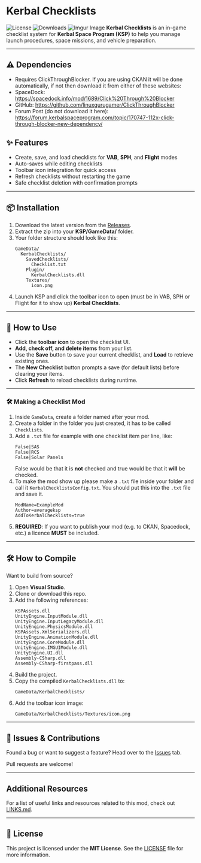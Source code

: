 # Kerbal Checklists
![License](https://img.shields.io/badge/License-MIT-green.svg)
![Downloads](https://img.shields.io/github/downloads/averageksp/KerbalChecklists/total.svg)
![Imgur Image](https://imgur.com/l7WQ51u.png)
**Kerbal Checklists** is an in-game checklist system for **Kerbal Space Program (KSP)** to help you manage launch procedures, space missions, and vehicle preparation.

---

## ⚠️ Dependencies
- Requires ClickThroughBlocker.
  If you are using CKAN it will be done automatically, if not then download it from either of these websites:
- SpaceDock: https://spacedock.info/mod/1689/Click%20Through%20Blocker
- GitHub: https://github.com/linuxgurugamer/ClickThroughBlocker
- Forum Post (do not download it here): https://forum.kerbalspaceprogram.com/topic/170747-112x-click-through-blocker-new-dependency/

## ✨ Features

- Create, save, and load checklists for **VAB**, **SPH**, and **Flight** modes
- Auto-saves while editing checklists
- Toolbar icon integration for quick access
- Refresh checklists without restarting the game
- Safe checklist deletion with confirmation prompts

---

## 📦 Installation

1. Download the latest version from the [Releases](https://github.com/averageksp/KerbalChecklists/releases).
2. Extract the zip into your **KSP/GameData/** folder.
3. Your folder structure should look like this:
   ```
   GameData/
     KerbalChecklists/
       SavedChecklists/
         Checklist.txt
       Plugin/
         KerbalChecklists.dll
       Textures/
         icon.png
   ```
4. Launch KSP and click the toolbar icon to open (must be in VAB, SPH or Flight for it to show up) **Kerbal Checklists**.

---

## 🚀 How to Use

- Click the **toolbar icon** to open the checklist UI.
- **Add, check off, and delete items** from your list.
- Use the **Save** button to save your current checklist, and **Load** to retrieve existing ones.
- The **New Checklist** button prompts a save (for default lists) before clearing your items.
- Click **Refresh** to reload checklists during runtime.

---

### 🛠️ Making a Checklist Mod

1. Inside `GameData`, create a folder named after your mod.
2. Create a folder in the folder you just created, it has to be called `Checklists`.
3. Add a `.txt` file for example with one checklist item per line, like:
   ```
   False|SAS
   False|RCS
   False|Solar Panels
   ```
   False would be that it is **not** checked and true would be that it **will** be checked.
4. To make the mod show up please make a `.txt` file inside your folder and call it `KerbalChecklistsConfig.txt`.
   You should put this into the `.txt` file and save it.
   ```
   ModName=ExampleMod
   Author=averageksp
   AddToKerbalChecklists=true
   ```
5. **REQUIRED**: If you want to publish your mod (e.g. to CKAN, Spacedock, etc.) a licence **MUST** be included.
---

## 🛠️ How to Compile

Want to build from source?

1. Open **Visual Studio**.
2. Clone or download this repo.
3. Add the following references:
   ```
   KSPAssets.dll
   UnityEngine.InputModule.dll
   UnityEngine.InputLegacyModule.dll
   UnityEngine.PhysicsModule.dll
   KSPAssets.XmlSerializers.dll
   UnityEngine.AnimationModule.dll
   UnityEngine.CoreModule.dll
   UnityEngine.IMGUIModule.dll
   UnityEngine.UI.dll
   Assembly-CSharp.dll
   Assembly-CSharp-firstpass.dll
   ```
4. Build the project.
5. Copy the compiled `KerbalChecklists.dll` to:
   ```
   GameData/KerbalChecklists/
   ```
6. Add the toolbar icon image:
   ```
   GameData/KerbalChecklists/Textures/icon.png
   ```

---

## 🐞 Issues & Contributions

Found a bug or want to suggest a feature? Head over to the [Issues](https://github.com/averageksp/KerbalChecklists/issues) tab.

Pull requests are welcome!

---

## Additional Resources

For a list of useful links and resources related to this mod, check out [LINKS.md](./LINKS.md).

---

## 📄 License

This project is licensed under the **MIT License**. See the [LICENSE](https://github.com/averageksp/KerbalChecklists/blob/main/LICENSE) file for more information.

